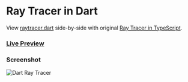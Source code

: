 Ray Tracer in Dart
==================

View [raytracer.dart](https://github.com/dartist/raytracer/blob/master/web/raytracer.dart)
side-by-side with original [Ray Tracer in TypeScript](https://gist.github.com/mythz/3817303).

### [Live Preview](http://htmlpreview.github.io/?https://github.com/dartist/raytracer/blob/master/web/raytracer.html)

### Screenshot

![Dart Ray Tracer](http://www.servicestack.net/files/dart-raytracer.png)
